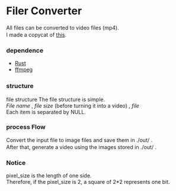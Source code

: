 # Filer Converter　　
All files can be converted to video files (mp4).  
I made a copycat of [this](https://github.com/DvorakDwarf/Infinite-Storage-Glitch).　　

### dependence  
- [Rust](https://www.rust-lang.org/tools/install) 
- [ffmpeg](https://ffmpeg.org/)

### structure　　
file structure
The file structure is simple.  
*File name* , *file size* (before turning it into a video) , *file*  
Each item is separated by NULL.  

### process Flow
Convert the input file to  image files and save them in ./out/ .  
After that, generate a video using the images stored in ./out/ .　

### Notice
pixel_size is the length of one side.  
Therefore, if the pixel_size is 2, a square of 2*2 represents one bit.
